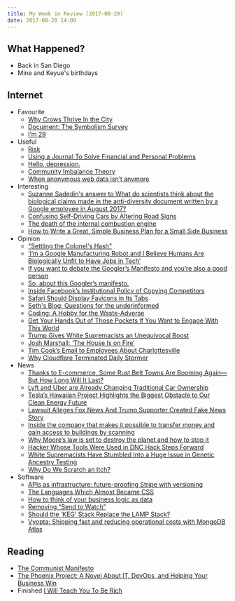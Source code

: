 ```yaml
---
title: My Week in Review (2017-08-20)
date: 2017-08-20 14:00
---
```


## What Happened?

* Back in San Diego
* Mine and Keyue's birthdays

## Internet

* Favourite
  * [Why Crows Thrive In the City](https://www.citylab.com/environment/2017/08/we-thought-we-would-be-ruled-by-robots/536118/)
  * [Document: The Symbolism Survey](https://www.theparisreview.org/blog/2011/12/05/document-the-symbolism-survey/)
  * [I’m 29](https://www.scotthyoung.com/blog/2017/08/19/im-29/)
* Useful
  * [Risk](https://dcurt.is/risk)
  * [Using a Journal To Solve Financial and Personal Problems](http://www.thesimpledollar.com/using-a-journal-to-solve-financial-and-personal-problems/)
  * [Hello, depression.](https://medium.com/@mjackson/hello-depression-c2f09389d3c)
  * [Community Imbalance Theory](https://medium.com/@mikeal/community-imbalance-theory-c5f8688ae352)
  * [When anonymous web data isn’t anymore](http://blog.strom.com/wp/?p=6091)
* Interesting
  * [Suzanne Sadedin's answer to What do scientists think about the biological claims made in the anti-diversity document written by a Google employee in August 2017?](https://www.quora.com/What-do-scientists-think-about-the-biological-claims-made-in-the-anti-diversity-document-written-by-a-Google-employee-in-August-2017)
  * [Confusing Self-Driving Cars by Altering Road Signs](https://www.schneier.com/blog/archives/2017/08/confusing_self-.html)
  * [The death of the internal combustion engine](https://www.economist.com/news/leaders/21726071-it-had-good-run-end-sight-machine-changed-world-death)
  * [How to Write a Great, Simple Business Plan for a Small Side Business](http://www.thesimpledollar.com/how-to-write-a-great-simple-business-plan-for-a-small-side-business/)
* Opinion
  * ["Settling the Colonel's Hash"](http://www.en.utexas.edu/Classes/Bremen/e316k/316kprivate/scans/mccarthy.html)
  * [‘I’m a Google Manufacturing Robot and I Believe Humans Are Biologically Unfit to Have Jobs in Tech’](https://daringfireball.net/linked/2017/08/09/google-robot)
  * [If you want to debate the Googler’s Manifesto and you’re also a good person](https://medium.com/@jackdanger/if-you-want-to-debate-the-googlers-manifesto-and-you-re-also-a-good-person-64d845fbe75e)
  * [So, about this Googler’s manifesto.](https://medium.com/@yonatanzunger/so-about-this-googlers-manifesto-1e3773ed1788)
  * [Inside Facebook’s Institutional Policy of Copying Competitors](https://daringfireball.net/linked/2017/08/10/facebook-copycatting)
  * [Safari Should Display Favicons in Its Tabs](https://daringfireball.net/2017/08/safari_should_display_favicons_in_its_tabs)
  * [Seth's Blog: Questions for the underinformed](http://sethgodin.typepad.com/seths_blog/2017/08/questions-for-the-underinformed.html)
  * [Coding: A Hobby for the Waste-Adverse](http://blog.pamelafox.org/2017/08/coding-hobby-for-waste-adverse.html)
  * [Get Your Hands Out of Those Pockets If You Want to Engage With This World](http://blog.pamelafox.org/2017/08/get-your-hands-out-of-those-pockets-if.html)
  * [Trump Gives White Supremacists an Unequivocal Boost](https://daringfireball.net/linked/2017/08/17/trump-white-supremecists)
  * [Josh Marshall: ‘The House Is on Fire’](https://daringfireball.net/linked/2017/08/17/marshall-house-is-on-fire)
  * [Tim Cook’s Email to Employees About Charlottesville](https://daringfireball.net/linked/2017/08/17/cook-charlottesville)
  * [Why Cloudflare Terminated Daily Stormer](https://daringfireball.net/linked/2017/08/17/cloudflare)
* News
  * [Thanks to E-commerce, Some Rust Belt Towns Are Booming Again—But How Long Will It Last?](https://www.technologyreview.com/the-download/608622/thanks-to-e-commerce-some-rust-belt-towns-are-booming-again-but-how-long-will-it/)
  * [Lyft and Uber are Already Changing Traditional Car Ownership](https://www.technologyreview.com/the-download/608613/lyft-and-uber-are-already-changing-traditional-car-ownership/)
  * [Tesla’s Hawaiian Project Highlights the Biggest Obstacle to Our Clean Energy Future](https://www.technologyreview.com/the-download/608624/teslas-hawaiian-project-highlights-the-biggest-obstacle-to-our-clean-energy/)
  * [Lawsuit Alleges Fox News And Trump Supporter Created Fake News Story](http://www.npr.org/2017/08/01/540783715/lawsuit-alleges-fox-news-and-trump-supporter-created-fake-news-story)
  * [Inside the company that makes it possible to transfer money and gain access to buildings by scanning](https://www.technologyreview.com/s/608598/when-a-face-is-worth-a-billion-dollars/)
  * [Why Moore’s law is set to destroy the planet and how to stop it](https://www.technologyreview.com/s/608662/how-materials-science-will-determine-the-future-of-human-civilization/)
  * [Hacker Whose Tools Were Used in DNC Hack Steps Forward](https://www.technologyreview.com/the-download/608672/hacker-whose-tools-were-used-in-dnc-hack-steps-forward/)
  * [White Supremacists Have Stumbled Into a Huge Issue in Genetic Ancestry Testing](https://www.technologyreview.com/the-download/608673/white-supremacists-have-stumbled-into-a-huge-issue-in-genetic-ancestry-testing/)
  * [Why Do We Scratch an Itch?](https://www.technologyreview.com/the-download/608681/why-do-we-scratch-an-itch/)
* Software
  * [APIs as infrastructure: future-proofing Stripe with versioning](https://stripe.com/blog/api-versioning)
  * [The Languages Which Almost Became CSS](https://blog.cloudflare.com/the-languages-which-almost-became-css/)
  * [How to think of your business logic as data](https://swizec.com/blog/business-logic-data/swizec/7746)
  * [Removing “Send to Watch”](https://marco.org/2017/08/10/removed-send-to-watch)
  * [Should the ‘KEG’ Stack Replace the LAMP Stack?](https://thenewstack.io/keg-stack-replace-lamp-stack/)
  * [Vyopta: Shipping fast and reducing operational costs with MongoDB Atlas](https://www.mongodb.com/blog/post/vyopta-shipping-fast-and-reducing-operational-costs-with-mongodb-atlas)

## Reading

* [The Communist Manifesto](https://www.goodreads.com/book/show/30474.The_Communist_Manifesto)
* [The Phoenix Project: A Novel About IT, DevOps, and Helping Your Business Win](https://www.goodreads.com/book/show/17255186-the-phoenix-project)
* Finished [I Will Teach You To Be Rich](https://www.goodreads.com/book/show/4924862-i-will-teach-you-to-be-rich)
